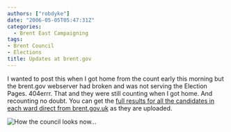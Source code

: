 ```yaml
---
authors: ["robdyke"]
date: "2006-05-05T05:47:31Z"
categories:
  - Brent East Campaigning
tags:
- Brent Council
- Elections
title: Updates at brent.gov
---
```

I wanted to post this when I got home from the count early this morning but the brent.gov webserver had broken and was not serving the Election Pages. 404errr. That and they were still counting when I got home. And recounting no doubt. You can get the [full results for all the candidates in each ward direct from brent.gov.uk](http://www.brent.gov.uk/elections.nsf/2f123bcc3c5e238c80256ad20034644f/fe1a92465d95e48f80257164003457d9!OpenDocument) as they are uploaded.
  
![How the council looks now...](http://www.brent.gov.uk/elections.nsf/2f123bcc3c5e238c80256ad20034644f/fe1a92465d95e48f80257164003457d9/DocBody/0.13C8!OpenElement&#038;FieldElemFormat=jpg "How the council looks now...")